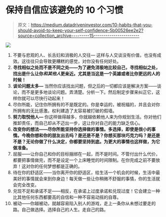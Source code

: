 # 保持自信应该避免的 10 个习惯

> 原文：<https://medium.datadriveninvestor.com/10-habits-that-you-should-avoid-to-keep-your-self-confidence-5b00526ee2e2?source=collection_archive---------15----------------------->

![](img/c57926f63b9113542bf20fcc9456700c.png)

1.  不要与悲观的人、长舌妇和消极的人交往— 这样与人交谈没有价值，也没有成效。这往往只会导致更糟糕的感觉，对你没有任何好处。
2.  **寻找相似之处而不是不同之处——为了避免消极地比较自己，寻找相似之处，找出是什么让你*和其他人*更亲近。尤其是当这是一个英雄或者比你更远的人的时候！**
3.  **谈论问题太多—** 当然你应该找出问题，但之后的一切都应该是解决方案——谈论，而不是更多地谈论问题。弄清楚。分析一下。然后制定步骤来纠正它，这样你就可以尽快行动起来！
4.  尽你所能，记住你所拥有的不是既定的。你是幸运的，被祝福的，并且会对你所拥有的无比感激。权利建造了太容易被打破的假墙。
5.  **努力取悦他人—** 你这样做得越多，你就越依赖他人来为你规划生活。你对他们推卸责任，而自己却从不迈出一步，这让你对自己的能力缺乏信心。
6.  **改变你的想法——尽你所能坚持你选择做的事情。多选择，即使是很小的事情。今晚你想和你的朋友出去吗？是还是不是？你想买那块巧克力吗？是还是不是？无论你做了什么决定，你都要坚持到底。为更大的事情也这样做，为它做准备。**
7.  屈服——让你自己和你的目标捆绑在一起，而不是时间。不管付出什么代价，都要把事情做完，而不是设定一个上床睡觉的时间限制。在你完成之前不要放弃！这对你的任何梦想都是正确的。
8.  待在你的舒适区——当你离开你的舒适区，给生活一个机会的时候，生活中最美好的事情就会来到你身边！每天做一些让你稍微不舒服的事情，你的生活就会完全改变。
9.  兑现不足和承诺不足——相反，在承诺上过度承诺和兑现过度！它会建立一种比其他任何东西都要高的自信和一种不容易动摇的自尊。
10.  被动——你越被动，就越容易陷入别人的游戏，走上一条你从未想过要走的路。自己做选择。选择自己的人生。走自己的路。